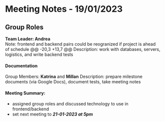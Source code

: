 # Meeting Notes - 19/01/2023
## Group Roles
**Team Leader: Andrea**   
Note: frontend and backend pairs could be reogranized if project is ahead of schedule
@@ -20,3 +13,7 @@ Description: work with databases, servers, logistics, and write backend tests
#### Documentation
Group Members: **Katrina** and **Millan**
Description: prepare milestone documents (via Google Docs), document tests, take meeting notes

#### Meeting Summary:
- assigned group roles and discussed technology to use in frontend/backend
- set next meeting to _**21-01-2023 at 5pm**_

